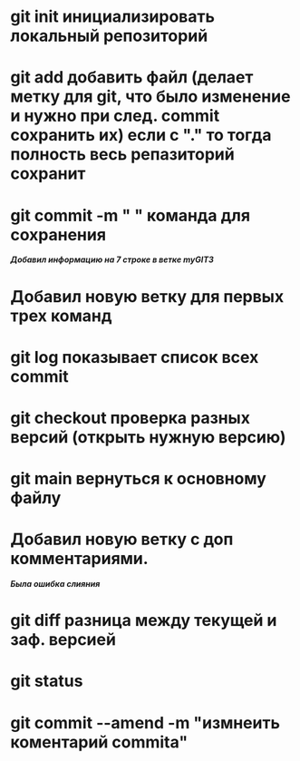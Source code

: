 # git init инициализировать локальный репозиторий

# git add добавить файл (делает метку для git, что было изменение и нужно при след. commit сохранить их) если с "." то тогда полность весь репазиторий сохранит 

# git commit -m " " команда для сохранения

***Добавил информацию на 7 строке в ветке myGIT3***
# Добавил новую ветку для первых трех команд

# git log показывает список всех commit

# git checkout проверка разных версий (открыть нужную версию)

# git main вернуться к основному файлу

# Добавил новую ветку с доп комментариями.

***Была ошибка слияния***
# git diff разница между текущей и заф. версией

# git status

# git commit --amend -m "измнеить коментарий commita"


